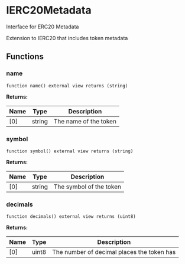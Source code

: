 

# IERC20Metadata


Interface for ERC20 Metadata

Extension to IERC20 that includes token metadata


## Functions
### name


```solidity
function name() external view returns (string)
```



**Returns:**

| Name | Type | Description |
| ---- | ---- | ----------- |
| [0] | string | The name of the token |

### symbol


```solidity
function symbol() external view returns (string)
```



**Returns:**

| Name | Type | Description |
| ---- | ---- | ----------- |
| [0] | string | The symbol of the token |

### decimals


```solidity
function decimals() external view returns (uint8)
```



**Returns:**

| Name | Type | Description |
| ---- | ---- | ----------- |
| [0] | uint8 | The number of decimal places the token has |

